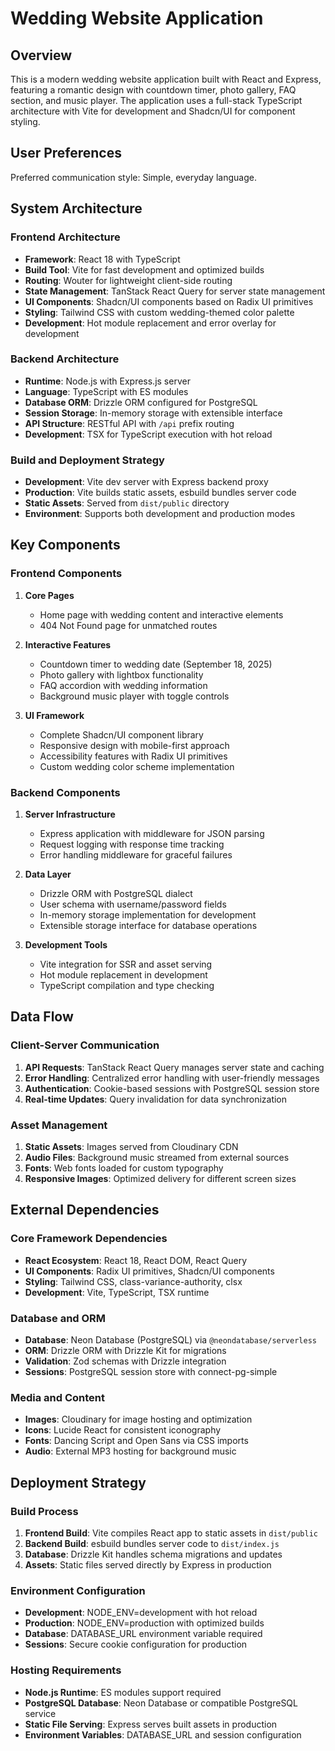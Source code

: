 # Wedding Website Application

## Overview

This is a modern wedding website application built with React and Express, featuring a romantic design with countdown timer, photo gallery, FAQ section, and music player. The application uses a full-stack TypeScript architecture with Vite for development and Shadcn/UI for component styling.

## User Preferences

Preferred communication style: Simple, everyday language.

## System Architecture

### Frontend Architecture
- **Framework**: React 18 with TypeScript
- **Build Tool**: Vite for fast development and optimized builds
- **Routing**: Wouter for lightweight client-side routing
- **State Management**: TanStack React Query for server state management
- **UI Components**: Shadcn/UI components based on Radix UI primitives
- **Styling**: Tailwind CSS with custom wedding-themed color palette
- **Development**: Hot module replacement and error overlay for development

### Backend Architecture
- **Runtime**: Node.js with Express.js server
- **Language**: TypeScript with ES modules
- **Database ORM**: Drizzle ORM configured for PostgreSQL
- **Session Storage**: In-memory storage with extensible interface
- **API Structure**: RESTful API with `/api` prefix routing
- **Development**: TSX for TypeScript execution with hot reload

### Build and Deployment Strategy
- **Development**: Vite dev server with Express backend proxy
- **Production**: Vite builds static assets, esbuild bundles server code
- **Static Assets**: Served from `dist/public` directory
- **Environment**: Supports both development and production modes

## Key Components

### Frontend Components
1. **Core Pages**
   - Home page with wedding content and interactive elements
   - 404 Not Found page for unmatched routes

2. **Interactive Features**
   - Countdown timer to wedding date (September 18, 2025)
   - Photo gallery with lightbox functionality
   - FAQ accordion with wedding information
   - Background music player with toggle controls

3. **UI Framework**
   - Complete Shadcn/UI component library
   - Responsive design with mobile-first approach
   - Accessibility features with Radix UI primitives
   - Custom wedding color scheme implementation

### Backend Components
1. **Server Infrastructure**
   - Express application with middleware for JSON parsing
   - Request logging with response time tracking
   - Error handling middleware for graceful failures

2. **Data Layer**
   - Drizzle ORM with PostgreSQL dialect
   - User schema with username/password fields
   - In-memory storage implementation for development
   - Extensible storage interface for database operations

3. **Development Tools**
   - Vite integration for SSR and asset serving
   - Hot module replacement in development
   - TypeScript compilation and type checking

## Data Flow

### Client-Server Communication
1. **API Requests**: TanStack React Query manages server state and caching
2. **Error Handling**: Centralized error handling with user-friendly messages
3. **Authentication**: Cookie-based sessions with PostgreSQL session store
4. **Real-time Updates**: Query invalidation for data synchronization

### Asset Management
1. **Static Assets**: Images served from Cloudinary CDN
2. **Audio Files**: Background music streamed from external sources
3. **Fonts**: Web fonts loaded for custom typography
4. **Responsive Images**: Optimized delivery for different screen sizes

## External Dependencies

### Core Framework Dependencies
- **React Ecosystem**: React 18, React DOM, React Query
- **UI Components**: Radix UI primitives, Shadcn/UI components
- **Styling**: Tailwind CSS, class-variance-authority, clsx
- **Development**: Vite, TypeScript, TSX runtime

### Database and ORM
- **Database**: Neon Database (PostgreSQL) via `@neondatabase/serverless`
- **ORM**: Drizzle ORM with Drizzle Kit for migrations
- **Validation**: Zod schemas with Drizzle integration
- **Sessions**: PostgreSQL session store with connect-pg-simple

### Media and Content
- **Images**: Cloudinary for image hosting and optimization
- **Icons**: Lucide React for consistent iconography
- **Fonts**: Dancing Script and Open Sans via CSS imports
- **Audio**: External MP3 hosting for background music

## Deployment Strategy

### Build Process
1. **Frontend Build**: Vite compiles React app to static assets in `dist/public`
2. **Backend Build**: esbuild bundles server code to `dist/index.js`
3. **Database**: Drizzle Kit handles schema migrations and updates
4. **Assets**: Static files served directly by Express in production

### Environment Configuration
- **Development**: NODE_ENV=development with hot reload
- **Production**: NODE_ENV=production with optimized builds
- **Database**: DATABASE_URL environment variable required
- **Sessions**: Secure cookie configuration for production

### Hosting Requirements
- **Node.js Runtime**: ES modules support required
- **PostgreSQL Database**: Neon Database or compatible PostgreSQL service
- **Static File Serving**: Express serves built assets in production
- **Environment Variables**: DATABASE_URL and session configuration
